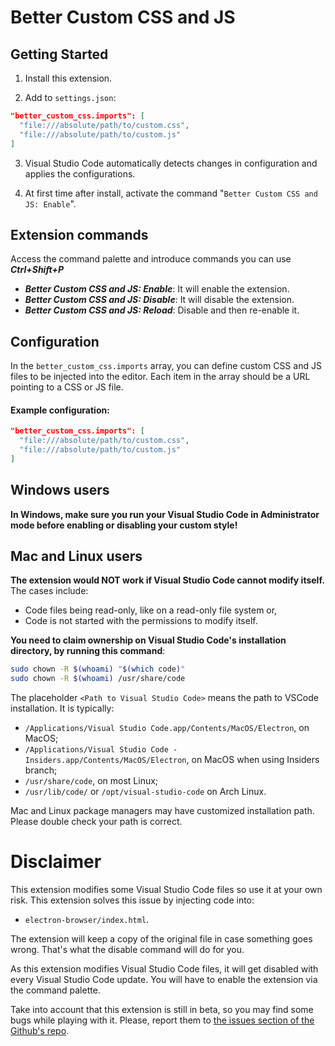# Better Custom CSS and JS

## Getting Started

1. Install this extension.

2. Add to `settings.json`:

```json
"better_custom_css.imports": [
  "file:///absolute/path/to/custom.css",
  "file:///absolute/path/to/custom.js"
]
```

3. Visual Studio Code automatically detects changes in configuration and applies the configurations.

4. At first time after install, activate the command "`Better Custom CSS and JS: Enable`".

## Extension commands

Access the command palette and introduce commands you can use ***Ctrl+Shift+P*** 

- ***Better Custom CSS and JS: Enable***: It will enable the extension.
- ***Better Custom CSS and JS: Disable***: It will disable the extension.
- ***Better Custom CSS and JS: Reload***: Disable and then re-enable it.

## Configuration 

In the `better_custom_css.imports` array, you can define custom CSS and JS files to be injected into the editor. Each item in the array should be a URL pointing to a CSS or JS file.

#### Example configuration:

```json
"better_custom_css.imports": [
  "file:///absolute/path/to/custom.css",
  "file:///absolute/path/to/custom.js"
]
```

## Windows users 

**In Windows, make sure you run your Visual Studio Code in Administrator mode before enabling or disabling your custom style!**

## Mac and Linux users
**The extension would NOT work if Visual Studio Code cannot modify itself.** The cases include:

- Code files being read-only, like on a read-only file system or,
- Code is not started with the permissions to modify itself.

**You need to claim ownership on Visual Studio Code's installation directory, by running this command**:

```sh
sudo chown -R $(whoami) "$(which code)"
sudo chown -R $(whoami) /usr/share/code
```

The placeholder `<Path to Visual Studio Code>` means the path to VSCode installation. It is typically:

- `/Applications/Visual Studio Code.app/Contents/MacOS/Electron`, on MacOS;
- `/Applications/Visual Studio Code - Insiders.app/Contents/MacOS/Electron`, on MacOS when using Insiders branch;
- `/usr/share/code`, on most Linux;
- `/usr/lib/code/` or `/opt/visual-studio-code` on Arch Linux.

Mac and Linux package managers may have customized installation path. Please double check your path is correct.

# Disclaimer

This extension modifies some Visual Studio Code files so use it at your own risk.
This extension solves this issue by injecting code into:

- `electron-browser/index.html`.

The extension will keep a copy of the original file in case something goes wrong. That's what the disable command will do for you.

As this extension modifies Visual Studio Code files, it will get disabled with every Visual Studio Code update. You will have to enable the extension via the command palette.

Take into account that this extension is still in beta, so you may find some bugs while playing with it. Please, report them to [the issues section of the Github's repo](https://github.com/BartaG512/better-custom-css/).
